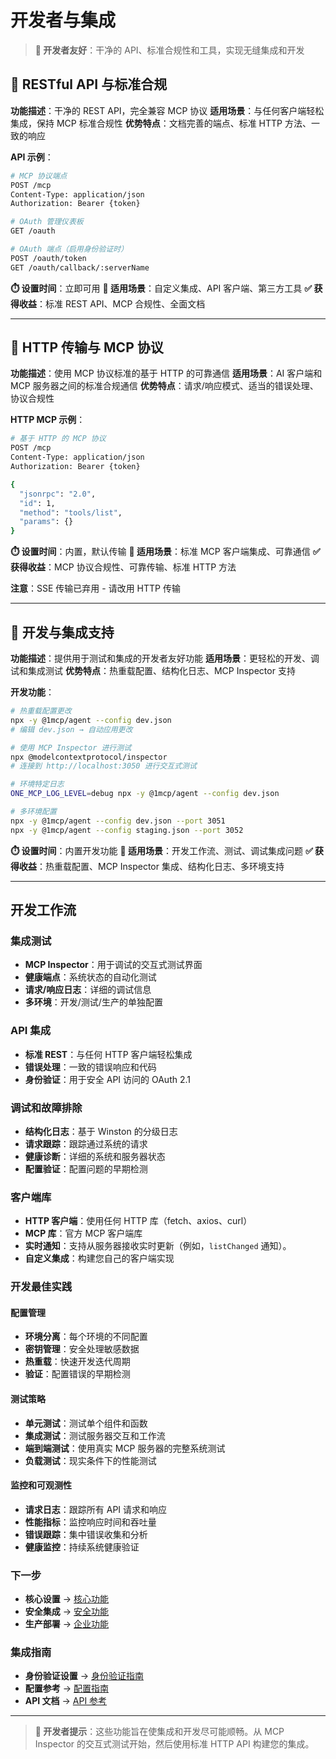 # 开发者与集成

> **🔧 开发者友好**：干净的 API、标准合规性和工具，实现无缝集成和开发

## 🔌 RESTful API 与标准合规

**功能描述**：干净的 REST API，完全兼容 MCP 协议
**适用场景**：与任何客户端轻松集成，保持 MCP 标准合规性
**优势特点**：文档完善的端点、标准 HTTP 方法、一致的响应

**API 示例**：

```bash
# MCP 协议端点
POST /mcp
Content-Type: application/json
Authorization: Bearer {token}

# OAuth 管理仪表板
GET /oauth

# OAuth 端点（启用身份验证时）
POST /oauth/token
GET /oauth/callback/:serverName
```

**⏱️ 设置时间**：立即可用
**🎯 适用场景**：自定义集成、API 客户端、第三方工具
**✅ 获得收益**：标准 REST API、MCP 合规性、全面文档

---

## 📡 HTTP 传输与 MCP 协议

**功能描述**：使用 MCP 协议标准的基于 HTTP 的可靠通信
**适用场景**：AI 客户端和 MCP 服务器之间的标准合规通信
**优势特点**：请求/响应模式、适当的错误处理、协议合规性

**HTTP MCP 示例**：

```bash
# 基于 HTTP 的 MCP 协议
POST /mcp
Content-Type: application/json
Authorization: Bearer {token}

{
  "jsonrpc": "2.0",
  "id": 1,
  "method": "tools/list",
  "params": {}
}
```

**⏱️ 设置时间**：内置，默认传输
**🎯 适用场景**：标准 MCP 客户端集成、可靠通信
**✅ 获得收益**：MCP 协议合规性、可靠传输、标准 HTTP 方法

**注意**：SSE 传输已弃用 - 请改用 HTTP 传输

---

## 🧪 开发与集成支持

**功能描述**：提供用于测试和集成的开发者友好功能
**适用场景**：更轻松的开发、调试和集成测试
**优势特点**：热重载配置、结构化日志、MCP Inspector 支持

**开发功能**：

```bash
# 热重载配置更改
npx -y @1mcp/agent --config dev.json
# 编辑 dev.json → 自动应用更改

# 使用 MCP Inspector 进行测试
npx @modelcontextprotocol/inspector
# 连接到 http://localhost:3050 进行交互式测试

# 环境特定日志
ONE_MCP_LOG_LEVEL=debug npx -y @1mcp/agent --config dev.json

# 多环境配置
npx -y @1mcp/agent --config dev.json --port 3051
npx -y @1mcp/agent --config staging.json --port 3052
```

**⏱️ 设置时间**：内置开发功能
**🎯 适用场景**：开发工作流、测试、调试集成问题
**✅ 获得收益**：热重载配置、MCP Inspector 集成、结构化日志、多环境支持

---

## 开发工作流

### 集成测试

- **MCP Inspector**：用于调试的交互式测试界面
- **健康端点**：系统状态的自动化测试
- **请求/响应日志**：详细的调试信息
- **多环境**：开发/测试/生产的单独配置

### API 集成

- **标准 REST**：与任何 HTTP 客户端轻松集成
- **错误处理**：一致的错误响应和代码
- **身份验证**：用于安全 API 访问的 OAuth 2.1

### 调试和故障排除

- **结构化日志**：基于 Winston 的分级日志
- **请求跟踪**：跟踪通过系统的请求
- **健康诊断**：详细的系统和服务器状态
- **配置验证**：配置问题的早期检测

### 客户端库

- **HTTP 客户端**：使用任何 HTTP 库（fetch、axios、curl）
- **MCP 库**：官方 MCP 客户端库
- **实时通知**：支持从服务器接收实时更新（例如，`listChanged` 通知）。
- **自定义集成**：构建您自己的客户端实现

### 开发最佳实践

#### 配置管理

- **环境分离**：每个环境的不同配置
- **密钥管理**：安全处理敏感数据
- **热重载**：快速开发迭代周期
- **验证**：配置错误的早期检测

#### 测试策略

- **单元测试**：测试单个组件和函数
- **集成测试**：测试服务器交互和工作流
- **端到端测试**：使用真实 MCP 服务器的完整系统测试
- **负载测试**：现实条件下的性能测试

#### 监控和可观测性

- **请求日志**：跟踪所有 API 请求和响应
- **性能指标**：监控响应时间和吞吐量
- **错误跟踪**：集中错误收集和分析
- **健康监控**：持续系统健康验证

### 下一步

- **核心设置** → [核心功能](/guide/essentials/core-features)
- **安全集成** → [安全功能](/guide/advanced/security)
- **生产部署** → [企业功能](/guide/advanced/enterprise)

### 集成指南

- **身份验证设置** → [身份验证指南](/guide/advanced/authentication)
- **配置参考** → [配置指南](/guide/essentials/configuration)
- **API 文档** → [API 参考](/reference/health-check)

---

> **🔧 开发者提示**：这些功能旨在使集成和开发尽可能顺畅。从 MCP Inspector 的交互式测试开始，然后使用标准 HTTP API 构建您的集成。
